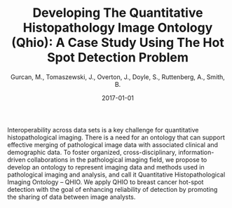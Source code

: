 ﻿---
title: "Developing The Quantitative Histopathology Image Ontology (Qhio): A Case Study Using The Hot Spot Detection Problem"
author: Gurcan, M., Tomaszewski, J., Overton, J., Doyle, S., Ruttenberg, A., Smith, B.
status: Published
type: journal
citation: "Developing The Quantitative Histopathology Image Ontology (Qhio): A Case Study Using The Hot Spot Detection Problem, <em>Journal of Biomedical Informatics</em>, <b>66</b>, 2017"
comments: no
doi: 10.1016/j.jbi.2016.12.006
date: 2017-01-01
publishdate: 2017-01-01
---

Interoperability across data sets is a key challenge for quantitative histopathological imaging. There is a need for an ontology that can support effective merging of pathological image data with associated clinical and demographic data. To foster organized, cross-disciplinary, information-driven collaborations in the pathological imaging field, we propose to develop an ontology to represent imaging data and methods used in pathological imaging and analysis, and call it Quantitative Histopathological Imaging Ontology – QHIO. We apply QHIO to breast cancer hot-spot detection with the goal of enhancing reliability of detection by promoting the sharing of data between image analysts.
